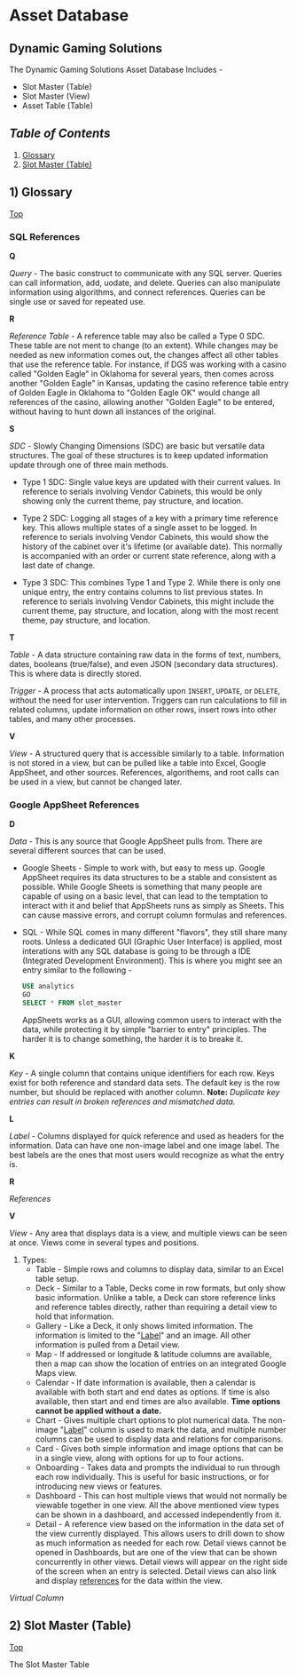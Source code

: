 # Asset Database
## Dynamic Gaming Solutions

The Dynamic Gaming Solutions Asset Database Includes - 
- Slot Master (Table)
- Slot Master (View)
- Asset Table (Table)

## *<a>Table of Contents</a>* 
1. [Glossary](#1-glossary)
1. [Slot Master (Table)](#2-slot-master-table)


## 1) <a>Glossary</a>
[Top](#table-of-contents)

### SQL References
**Q**

*Query* - The basic construct to communicate with any SQL server. Queries can call information, add, uodate, and delete. Queries can also manipulate information using algorithms, and connect references. Queries can be single use or saved for repeated use.

**R**

*Reference Table* - A reference table may also be called a Type 0 SDC. These table are not ment to change (to an extent). While changes may be needed as new information comes out, the changes affect all other tables that use the reference table. For instance, if DGS was working with a casino called "Golden Eagle" in Oklahoma for several years, then comes across another "Golden Eagle" in Kansas, updating the casino reference table entry of Golden Eagle in Oklahoma to "Golden Eagle OK" would change all references of the casino, allowing another "Golden Eagle" to be entered, without having to hunt down all instances of the original.

**S**

*SDC* - Slowly Changing Dimensions (SDC) are basic but versatile data structures. The goal of these structures is to keep updated information update through one of three main methods.

- Type 1 SDC: Single value keys are updated with their current values. In reference to serials involving Vendor Cabinets, this would be only showing only the current theme, pay structure, and location.

- Type 2 SDC: Logging all stages of a key with a primary time reference key. This allows multiple states of a single asset to be logged. In reference to serials involving Vendor Cabinets, this would show the history of the cabinet over it's lifetime (or available date). This normally is accompanied with an order or current state reference, along with a last date of change.

- Type 3 SDC: This combines Type 1 and Type 2. While there is only one unique entry, the entry contains columns to list previous states. In reference to serials involving Vendor Cabinets, this might include the current theme, pay structure, and location, along with the most recent theme, pay structure, and location.

**T**

*Table* - A data structure containing raw data in the forms of text, numbers, dates, booleans (true/false), and even JSON (secondary data structures). This is where data is directly stored.

*Trigger* - A process that acts automatically upon `INSERT`, `UPDATE`, or `DELETE`, without the need for user intervention. Triggers can run calculations to fill in related columns, update information on other rows, insert rows into other tables, and  many other processes. 

**V**

*View* - A structured query that is accessible similarly to a table. Information is not stored in a view, but can be pulled like a table into Excel, Google AppSheet, and other sources. References, algorithems, and root calls can be used in a view, but cannot be changed later.

### Google AppSheet References

**D**

*Data* - This is any source that Google AppSheet pulls from. There are several different sources that can be used.
- Google Sheets - Simple to work with, but easy to mess up. Google AppSheet requires its data structures to be a stable and consistent as possible. While Google Sheets is something that many people are capable of using on a basic level, that can lead to the temptation to interact with it and belief that AppSheets runs as simply as Sheets. This can cause massive errors, and corrupt column formulas and references.

- SQL - While SQL comes in many different "flavors", they still share many roots. Unless a dedicated GUI (Graphic User Interface) is applied, most interations with any SQL database is going to be through a IDE (Integrated Development Environment). This is where you might see an entry similar to the following - 

    ```sql
    USE analytics
    GO
    SELECT * FROM slot_master
    ```
    AppSheets works as a GUI, allowing common users to interact with the data, while protecting it by simple "barrier to entry" principles. The harder it is to change something, the harder it is to breake it. 

**K**

*Key* - A single column that contains unique identifiers for each row. Keys exist for both reference and standard data sets. The default key is the row number, but should be replaced with another column. **Note:** *Duplicate key entries can result in broken references and mismatched data.*

**L**

*<a>Label</a>* - Columns displayed for quick reference and used as headers for the information. Data can have one non-image label and one image label. The best labels are the ones that most users would recognize as what the entry is. 

**R**

*<a>References</a>*

**V**

*View* - Any area that displays data is a view, and multiple views can be seen at once. Views come in several types and positions.
1) Types:
    - Table - Simple rows and columns to display data, similar to an Excel table setup.
    - Deck - Similar to a Table, Decks come in row formats, but only show basic information. Unlike a table, a Deck can store reference links and reference tables directly, rather than requiring a detail view to hold that information.
    - Gallery - Like a Deck, it only shows limited information. The information is limited to the "[Label](#label)" and an image. All other information is pulled from a Detail view.
    - Map - If addressed or longitude & latitude columns are available, then a map can show the location of entries on an integrated Google Maps view.
    - Calendar - If date information is available, then a calendar is available with both start and end dates as options. If time is also available, then start and end times are also available. **Time options cannot be applied without a date.**
    - Chart - Gives multiple chart options to plot numerical data. The non-image "[Label](#label)" column is used to mark the data, and multiple number columns can be used to display data and relations for comparisons. 
    - Card - Gives both simple information and image options that can be in a single view, along with options for up to four actions.
    - Onboarding - Takes data and prompts the individual to run through each row individually. This is useful for basic instructions, or for introducing new views or features.
    - Dashboard - This can host multiple views that would not normally be viewable together in one view. All the above mentioned view types can be shown in a dashboard, and accessed independently from it.
    - Detail - A reference view based on the information in the data set of the view currently displayed. This allows users to drill down to show as much information as needed for each row. Detail views cannot be opened in Dashboards, but are one of the view that can be shown concurrently in other views. Detail views will appear on the right side of the screen when an entry is selected. Detail views can also link and display [references](#references) for the data within the view.

*<a>Virtual Column</a>*


## 2) <a>Slot Master (Table)</a>
[Top](#table-of-contents)

The Slot Master Table
